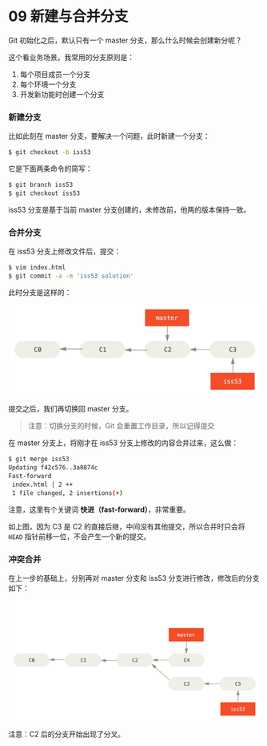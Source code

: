 # 09 新建与合并分支

Git 初始化之后，默认只有一个 master 分支，那么什么时候会创建新分呢？

这个看业务场景。我常用的分支原则是：

1. 每个项目成员一个分支
2. 每个环境一个分支
3. 开发新功能时创建一个分支

### 新建分支

比如此刻在 master 分支，要解决一个问题，此时新建一个分支：

```sh
$ git checkout -b iss53
```

它是下面两条命令的简写：

```sh
$ git branch iss53
$ git checkout iss53
```

iss53 分支是基于当前 master 分支创建的，未修改前，他两的版本保持一致。

### 合并分支

在 iss53 分支上修改文件后，提交：

```sh
$ vim index.html
$ git commit -a -m 'iss53 solution'
```
此时分支是这样的：

![basic-branching-3](../../../assets/basic-branching-3.png)

提交之后，我们再切换回 master 分支。

> 注意：切换分支的时候，Git 会重置工作目录，所以记得提交

在 master 分支上，将刚才在 iss53 分支上修改的内容合并过来，这么做：

```sh
$ git merge iss53
Updating f42c576..3a0874c
Fast-forward
 index.html | 2 ++
 1 file changed, 2 insertions(+)
```

注意，这里有个关键词 **快进（fast-forward）**，非常重要。

如上图，因为 C3 是 C2 的直接后继，中间没有其他提交，所以合并时只会将 `HEAD` 指针前移一位，不会产生一个新的提交。

### 冲突合并

在上一步的基础上，分别再对 master 分支和 iss53 分支进行修改，修改后的分支如下：

![basic-branching-6](../../..../../../assets/basic-branching-6.png)

注意：C2 后的分支开始出现了分叉。
